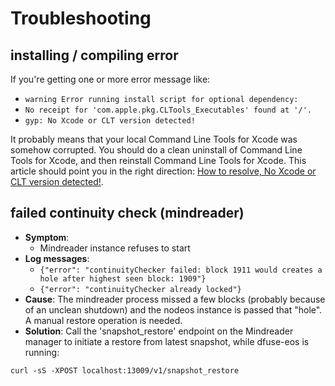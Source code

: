 # Troubleshooting

## installing / compiling error

If you're getting one or more error message like:
* `warning Error running install script for optional dependency:`
* `No receipt for 'com.apple.pkg.CLTools_Executables' found at '/'.`
* `gyp: No Xcode or CLT version detected!`

It probably means that your local Command Line Tools for Xcode was somehow corrupted. You should do a clean uninstall of Command Line Tools for Xcode, and then reinstall Command Line Tools for Xcode. This article should point you in the right direction: [How to resolve, No Xcode or CLT version detected!](https://medium.com/@mrjohnkilonzi/how-to-resolve-no-xcode-or-clt-version-detected-d0cf2b10a750).

## failed continuity check (mindreader)

* **Symptom**:
  * Mindreader instance refuses to start
* **Log messages**: 
  * `{"error": "continuityChecker failed: block 1911 would creates a hole after highest seen block: 1909"}`
  * `{"error": "continuityChecker already locked"}`
* **Cause**: The mindreader process missed a few blocks (probably because of an unclean shutdown) and the nodeos instance is passed that "hole". A manual restore operation is needed.
* **Solution**: Call the 'snapshot_restore' endpoint on the Mindreader manager to initiate a restore from latest snapshot, while dfuse-eos is running:

```
curl -sS -XPOST localhost:13009/v1/snapshot_restore
```


